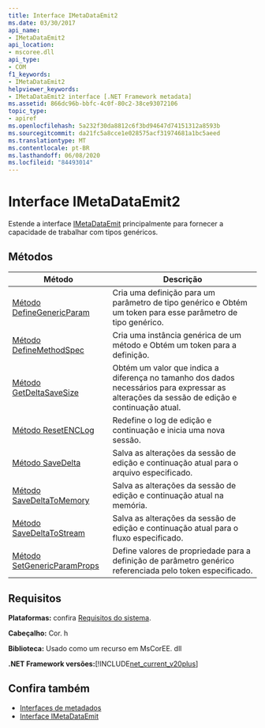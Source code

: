 ```yaml
---
title: Interface IMetaDataEmit2
ms.date: 03/30/2017
api_name:
- IMetaDataEmit2
api_location:
- mscoree.dll
api_type:
- COM
f1_keywords:
- IMetaDataEmit2
helpviewer_keywords:
- IMetaDataEmit2 interface [.NET Framework metadata]
ms.assetid: 866dc96b-bbfc-4c0f-80c2-38ce93072106
topic_type:
- apiref
ms.openlocfilehash: 5a232f30da8812c6f3bd94647d74151312a8593b
ms.sourcegitcommit: da21fc5a8cce1e028575acf31974681a1bc5aeed
ms.translationtype: MT
ms.contentlocale: pt-BR
ms.lasthandoff: 06/08/2020
ms.locfileid: "84493014"
---
```

# <a name="imetadataemit2-interface"></a>Interface IMetaDataEmit2
Estende a interface [IMetaDataEmit](imetadataemit-interface.md) principalmente para fornecer a capacidade de trabalhar com tipos genéricos.  
  
## <a name="methods"></a>Métodos  
  
|Método|Descrição|  
|------------|-----------------|  
|[Método DefineGenericParam](imetadataemit2-definegenericparam-method.md)|Cria uma definição para um parâmetro de tipo genérico e Obtém um token para esse parâmetro de tipo genérico.|  
|[Método DefineMethodSpec](imetadataemit2-definemethodspec-method.md)|Cria uma instância genérica de um método e Obtém um token para a definição.|  
|[Método GetDeltaSaveSize](imetadataemit2-getdeltasavesize-method.md)|Obtém um valor que indica a diferença no tamanho dos dados necessários para expressar as alterações da sessão de edição e continuação atual.|  
|[Método ResetENCLog](imetadataemit2-resetenclog-method.md)|Redefine o log de edição e continuação e inicia uma nova sessão.|  
|[Método SaveDelta](imetadataemit2-savedelta-method.md)|Salva as alterações da sessão de edição e continuação atual para o arquivo especificado.|  
|[Método SaveDeltaToMemory](imetadataemit2-savedeltatomemory-method.md)|Salva as alterações da sessão de edição e continuação atual na memória.|  
|[Método SaveDeltaToStream](imetadataemit2-savedeltatostream-method.md)|Salva as alterações da sessão de edição e continuação atual para o fluxo especificado.|  
|[Método SetGenericParamProps](imetadataemit2-setgenericparamprops-method.md)|Define valores de propriedade para a definição de parâmetro genérico referenciada pelo token especificado.|  
  
## <a name="requirements"></a>Requisitos  
 **Plataformas:** confira [Requisitos do sistema](../../get-started/system-requirements.md).  
  
 **Cabeçalho:** Cor. h  
  
 **Biblioteca:** Usado como um recurso em MsCorEE. dll  
  
 **.NET Framework versões:**[!INCLUDE[net_current_v20plus](../../../../includes/net-current-v20plus-md.md)]  
  
## <a name="see-also"></a>Confira também

- [Interfaces de metadados](metadata-interfaces.md)
- [Interface IMetaDataEmit](imetadataemit-interface.md)
